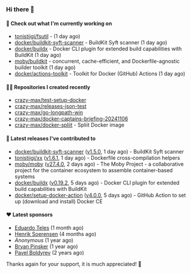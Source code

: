 ### Hi there 👋

#### 👷 Check out what I'm currently working on

- [tonistiigi/fsutil](https://github.com/tonistiigi/fsutil) -  (1 day ago)
- [docker/buildkit-syft-scanner](https://github.com/docker/buildkit-syft-scanner) - BuildKit Syft scanner (1 day ago)
- [docker/buildx](https://github.com/docker/buildx) - Docker CLI plugin for extended build capabilities with BuildKit (1 day ago)
- [moby/buildkit](https://github.com/moby/buildkit) - concurrent, cache-efficient, and Dockerfile-agnostic builder toolkit (1 day ago)
- [docker/actions-toolkit](https://github.com/docker/actions-toolkit) - Toolkit for Docker (GitHub) Actions (1 day ago)

#### 👨‍💻 Repositories I created recently

- [crazy-max/test-setup-docker](https://github.com/crazy-max/test-setup-docker)
- [crazy-max/releases-json-test](https://github.com/crazy-max/releases-json-test)
- [crazy-max/go-longpath-win](https://github.com/crazy-max/go-longpath-win)
- [crazy-max/docker-captains-briefing-20241106](https://github.com/crazy-max/docker-captains-briefing-20241106)
- [crazy-max/docker-spliit](https://github.com/crazy-max/docker-spliit) - Spliit Docker image

#### 🚀 Latest releases I've contributed to

- [docker/buildkit-syft-scanner](https://github.com/docker/buildkit-syft-scanner) ([v1.5.0](https://github.com/docker/buildkit-syft-scanner/releases/tag/v1.5.0), 1 day ago) - BuildKit Syft scanner
- [tonistiigi/xx](https://github.com/tonistiigi/xx) ([v1.6.1](https://github.com/tonistiigi/xx/releases/tag/v1.6.1), 1 day ago) - Dockerfile cross-compilation helpers
- [moby/moby](https://github.com/moby/moby) ([v27.4.0](https://github.com/moby/moby/releases/tag/v27.4.0), 2 days ago) - The Moby Project - a collaborative project for the container ecosystem to assemble container-based systems
- [docker/buildx](https://github.com/docker/buildx) ([v0.19.2](https://github.com/docker/buildx/releases/tag/v0.19.2), 5 days ago) - Docker CLI plugin for extended build capabilities with BuildKit
- [docker/setup-docker-action](https://github.com/docker/setup-docker-action) ([v4.0.0](https://github.com/docker/setup-docker-action/releases/tag/v4.0.0), 5 days ago) - GitHub Action to set up (download and install) Docker CE

#### ❤️ Latest sponsors
- [Eduardo Teles](https://github.com/eduardoteles17) (1 month ago)
- [Henrik Soerensen](https://github.com/hsoerensen) (4 months ago)
- _Anonymous_ (1 year ago)
- [Bryan Pinsker](https://github.com/BryanPinsker) (1 year ago)
- [Pavel Boldyrev](https://github.com/bpg) (2 years ago)

Thanks again for your support, it is much appreciated! 🙏
